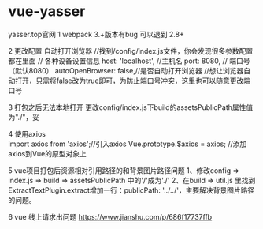 # vue-yasser
yasser.top官网
 1 webpack 3.+版本有bug 可以退到 2.8+

 2 更改配置 自动打开浏览器
//找到/config/index.js文件，你会发现很多参数配置都在里面
// 各种设备设置信息
host: 'localhost', //主机名
port: 8080, // 端口号（默认8080）
autoOpenBrowser: false,//是否自动打开浏览器
//想让浏览器自动打开，只需将false改为true即可，为防止端口号冲突，这里也可以随意更改端口号

 3 打包之后无法本地打开
 更改config/index.js下build的assetsPublicPath属性值为"./"，妥

 4 使用axios  
 import axios from 'axios';//引入axios
Vue.prototype.$axios = axios; //添加axios到Vue的原型对象上

5 vue项目打包后资源相对引用路径的和背景图片路径问题
1、修改config => index.js => build => assetsPublicPath 中的'/'成为'./'
2、在build => util.js 里找到ExtractTextPlugin.extract增加一行：publicPath: '../../'，主要解决背景图片路径的问题。


6 vue  线上请求出问题
https://www.jianshu.com/p/686f17737ffb
